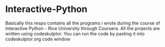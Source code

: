 Interactive-Python
==================

Basically this respo contains all the programs i wrote during the course of Interactive Python - Rice University through Coursera. 
All the projects are written using codeskulptor. 
You can run the code by pasting it into 
codeskulptor.org 
code window